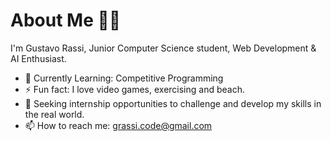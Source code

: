 # About Me 👋🏽
I'm Gustavo Rassi, Junior Computer Science student, Web Development & AI Enthusiast.
- 🌱 Currently Learning: Competitive Programming
- ⚡ Fun fact: I love video games, exercising and beach.
- 🎯 Seeking internship opportunities to challenge and develop my skills in the real world.
- 📫 How to reach me: grassi.code@gmail.com
<!--
**GustavoRassi/GustavoRassi** is a ✨ _special_ ✨ repository because its `README.md` (this file) appears on your GitHub profile.

Here are some ideas to get you started:

- 👯 I’m looking to collaborate on ...
- 🤔 I’m looking for help with ...
- 💬 Ask me about ...
- 😄 Pronouns: ...
- ⚡ Fun fact: ...
-->

